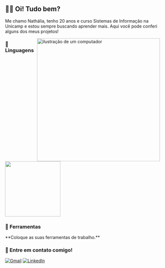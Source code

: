 <p align="left"> 
  <h2>✌🏻 Oi! Tudo bem?</h2>
  <p>Me chamo Nathália, tenho 20 anos e curso Sistemas de Informação na Unicamp e estou sempre buscando aprender mais. Aqui você pode conferi alguns dos meus projetos!</p>
</p>

<img src="https://raw.githubusercontent.com/MicaelliMedeiros/micaellimedeiros/master/image/computer-illustration.png" alt="ilustração de um computador" min-width="400px" max-width="400px" width="400px" align="right">

<p align="left">
  <h3>🦄 Linguagens</h3> 
  <img height="180em" src="https://github-readme-stats.vercel.app/api/top-langs/?username=naferrett&theme=synthwave&show_icons=true&hide_border=true&layout=compact"/>
</p>

<p align="left">
  <h3>💼 Ferramentas</h3> **Coloque as suas ferramentas de trabalho.**
</p>

<p align="left">
  <h3>💌 Entre em contato comigo!</h3>
</p>

<p align="left">
  <a href="#" title="Gmail">
  <img src="https://img.shields.io/badge/-Gmail-FF0000?style=flat-square&labelColor=FF0000&logo=gmail&logoColor=white&link=LINK-DO-SEU-GMAIL" alt="Gmail"/></a>
  <a href="https://www.linkedin.com/in/nathalia-ferrett/" title="LinkedIn">
  <img src="https://img.shields.io/badge/-Linkedin-0e76a8?style=flat-square&logo=Linkedin&logoColor=white&link=LINK-DO-SEU-LINKEDIN" alt="LinkedIn"/></a>
</p>
